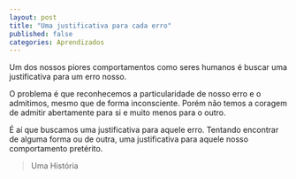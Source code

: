 ```yaml
---
layout: post
title: "Uma justificativa para cada erro"
published: false
categories: Aprendizados
---
```


Um dos nossos piores comportamentos como seres humanos é buscar uma justificativa para um erro nosso. 

O problema é que reconhecemos a particularidade de nosso erro e o admitimos, mesmo que de forma inconsciente. Porém não temos a coragem de admitir abertamente para si e muito menos para o outro. 

É aí que buscamos uma justificativa para aquele erro. Tentando encontrar de alguma forma ou de outra, uma justificativa para aquele nosso comportamento pretérito. 

> Uma História 